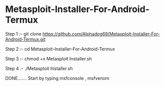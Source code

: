 # Metasploit-Installer-For-Android-Termux


Step 1 :- git clone https://github.com/Alphadog69/Metasploit-Installer-For-Android-Termux.git



Step 2 :- cd Metasploit-Installer-For-Android-Termux




Step 3 :- chmod +x Metasploit Installer.sh




Step 4 :- ./Metasploit Installer.sh





DONE....... Start by typing msfconsole , msfvenom
